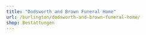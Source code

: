 ```yaml
---
title: "Dodsworth and Brown Funeral Home"
url: /burlington/dodsworth-and-brown-funeral-home/
shop: Bestattungen
---
```

